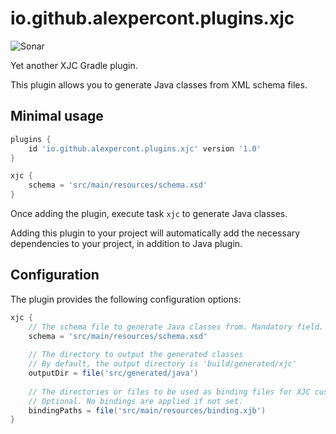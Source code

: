 # io.github.alexpercont.plugins.xjc

![Sonar](https://github.com/alexpercont/xjc-gradle-plugin/actions/workflows/sonar.yml/badge.svg?branch=main)

Yet another XJC Gradle plugin.

This plugin allows you to generate Java classes from XML schema files.

## Minimal usage

```groovy
plugins {
    id 'io.github.alexpercont.plugins.xjc' version '1.0'
}

xjc {
    schema = 'src/main/resources/schema.xsd'
}
```

Once adding the plugin, execute task `xjc` to generate Java classes.

Adding this plugin to your project will automatically add the necessary dependencies to your project, in addition to 
Java plugin.

## Configuration

The plugin provides the following configuration options:

```groovy
xjc {
    // The schema file to generate Java classes from. Mandatory field.
    schema = 'src/main/resources/schema.xsd'
    
    // The directory to output the generated classes
    // By default, the output directory is 'build/generated/xjc'
    outputDir = file('src/generated/java')
    
    // The directories or files to be used as binding files for XJC customization
    // Optional. No bindings are applied if not set.
    bindingPaths = file('src/main/resources/binding.xjb')
}
```
